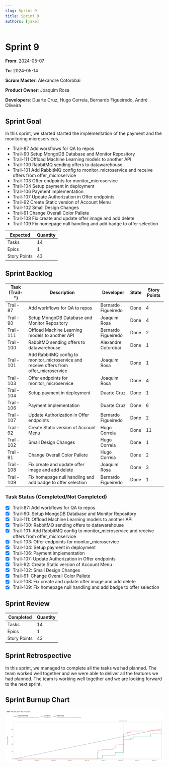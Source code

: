 ```yaml
---
slug: Sprint 9
title: Sprint 9
authors: [jake]
---
```


# Sprint 9

**From**: 2024-05-07

**To**: 2024-05-14

**Scrum Master**: Alexandre Cotorobai

**Product Owner**: Joaquim Rosa

**Developers**: Duarte Cruz, Hugo Correia, Bernardo Figueiredo, André Oliveira

## Sprint Goal

In this sprint, we started started the implementation of the payment and the monitoring microservices.

- Trail-87 Add workflows for QA to repos
- Trail-90 Setup MongoDB Database and Monitor Repository
- Trail-111 Offload Machine Learning models to another API
- Trail-100 RabbitMQ sending offers to datawarehouse
- Trail-101 Add RabbitMQ config to monitor_microservice and receive offers from offer_microservice
- Trail-103 Offer endpoints for monitor_microservice
- Trail-104 Setup payment in deployment
- Trail-106 Payment implementation
- Trail-107 Update Authorization in Offer endpoints
- Trail-92 Create Static version of Account Menu
- Trail-102 Small Design Changes
- Trail-91 Change Overall Color Pallete
- Trail-108 Fix create and update offer image and add delete
- Trail-109 Fix homepage null handling and add badge to offer selection

| Expected     | Quantity |
| ------------ | -------- |
| Tasks        | 14       |
| Epics        | 1        |
| Story Points | 43       |

## Sprint Backlog

| Task (Trail-\*) | Description                                                                            | Developer           | State | Story Points |
| --------------- | -------------------------------------------------------------------------------------- | ------------------- | ----- | ------------ |
| Trail-87        | Add workflows for QA to repos                                                          | Bernardo Figueiredo | Done  | 4            |
| Trail-90        | Setup MongoDB Database and Monitor Repository                                          | Joaquim Rosa        | Done  | 4            |
| Trail-111       | Offload Machine Learning models to another API                                         | Bernardo Figueiredo | Done  | 2            |
| Trail-100       | RabbitMQ sending offers to datawarehouse                                               | Alexandre Cotorobai | Done  | 1            |
| Trail-101       | Add RabbitMQ config to monitor_microservice and receive offers from offer_microservice | Joaquim Rosa        | Done  | 1            |
| Trail-103       | Offer endpoints for monitor_microservice                                               | Joaquim Rosa        | Done  | 4            |
| Trail-104       | Setup payment in deployment                                                            | Duarte Cruz         | Done  | 1            |
| Trail-106       | Payment implementation                                                                 | Duarte Cruz         | Done  | 6            |
| Trail-107       | Update Authorization in Offer endpoints                                                | Bernardo Figueiredo | Done  | 2            |
| Trail-92        | Create Static version of Account Menu                                                  | Hugo Correia        | Done  | 11           |
| Trail-102       | Small Design Changes                                                                   | Hugo Correia        | Done  | 1            |
| Trail-91        | Change Overall Color Pallete                                                           | Hugo Correia        | Done  | 2            |
| Trail-108       | Fix create and update offer image and add delete                                       | Joaquim Rosa        | Done  | 3            |
| Trail-109       | Fix homepage null handling and add badge to offer selection                            | Bernardo Figueiredo | Done  | 1            |

### Task Status (Completed/Not Completed)

- [x] Trail-87: Add workflows for QA to repos
- [x] Trail-90: Setup MongoDB Database and Monitor Repository
- [x] Trail-111: Offload Machine Learning models to another API
- [x] Trail-100: RabbitMQ sending offers to datawarehouse
- [x] Trail-101: Add RabbitMQ config to monitor_microservice and receive offers from offer_microservice
- [x] Trail-103: Offer endpoints for monitor_microservice
- [x] Trail-104: Setup payment in deployment
- [x] Trail-106: Payment implementation
- [x] Trail-107: Update Authorization in Offer endpoints
- [x] Trail-92: Create Static version of Account Menu
- [x] Trail-102: Small Design Changes
- [x] Trail-91: Change Overall Color Pallete
- [x] Trail-108: Fix create and update offer image and add delete
- [x] Trail-109: Fix homepage null handling and add badge to offer selection

## Sprint Review

| Completed    | Quantity |
| ------------ | -------- |
| Tasks        | 14       |
| Epics        | 1        |
| Story Points | 43       |

## Sprint Retrospective

In this sprint, we managed to complete all the tasks we had planned. The team worked well together and we were able to deliver all the features we had planned. The team is working well together and we are looking forward to the next sprint.

## Sprint Burnup Chart

![Burndown Chart](../../static/img/sprints/burndown_chart_sprint_9.png)